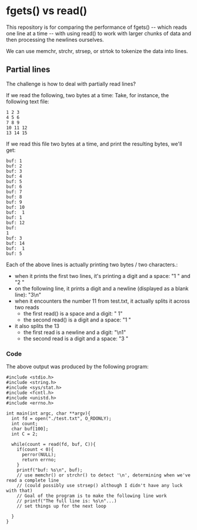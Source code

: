 # fgets() vs read()

This repository is for comparing the performance of fgets() -- which reads one line at a time -- with using read() to work with larger chunks of data and then processing the newlines ourselves.

We can use memchr, strchr, strsep, or strtok to tokenize the data into lines.

## Partial lines
The challenge is how to deal with partially read lines? 

If we read the following, two bytes at a time:
Take, for instance, the following text file:
```
1 2 3
4 5 6
7 8 9
10 11 12
13 14 15
```

If we read this file two bytes at a time, and print the resulting bytes, we'll get:

```
buf: 1                 
buf: 2 
buf: 3
buf: 4 
buf: 5 
buf: 6
buf: 7 
buf: 8 
buf: 9
buf: 10
buf:  1
buf: 1 
buf: 12
buf: 
1
buf: 3 
buf: 14
buf:  1
buf: 5
```

Each of the above lines is actually printing two bytes / two characters.:
- when it prints the first two lines, it's printing a digit and a space: "1 " and "2 "
- on the following line, it prints a digit and a newline (displayed as a blank line): "3\n"
- when it encounters the number 11 from test.txt, it actually splits it across two reads
    - the first read() is a space and a digit: " 1"
    - the second read() is a digit and a space: "1 "
- it also splits the 13
    - the first read is a newline and a digit: "\n1"
    - the second read is a digit and a space: "3 "

### Code
The above output was produced by the following program:
```
#include <stdio.h>
#include <string.h>
#include <sys/stat.h>
#include <fcntl.h>
#include <unistd.h>
#include <errno.h>

int main(int argc, char **argv){
  int fd = open("./test.txt", O_RDONLY);
  int count;
  char buf[100];
  int C = 2;

  while(count = read(fd, buf, C)){
    if(count < 0){
      perror(NULL);
      return errno;
    }
    printf("buf: %s\n", buf);
    // use memchr() or strchr() to detect '\n', determining when we've read a complete line
    // (could possibly use strsep() although I didn't have any luck with that)
    // Goal of the program is to make the following line work
    // printf("The full line is: %s\n"...)
    // set things up for the next loop

  }
}
```

